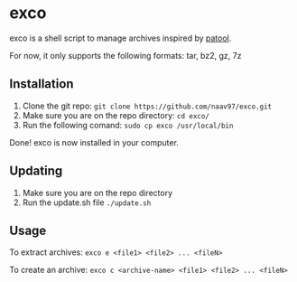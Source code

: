 # exco

exco is a shell script to manage archives inspired by [patool](https://github.com/wummel/patool).

For now, it only supports the following formats: tar, bz2, gz, 7z

## Installation

1. Clone the git repo: `git clone https://github.com/naav97/exco.git`
2. Make sure you are on the repo directory: `cd exco/`
3. Run the following comand: `sudo cp exco /usr/local/bin`

Done! exco is now installed in your computer.

## Updating

1. Make sure you are on the repo directory
2. Run the update.sh file `./update.sh`

## Usage

To extract archives:
`exco e <file1> <file2> ... <fileN>`

To create an archive:
`exco c <archive-name> <file1> <file2> ... <fileN>`
